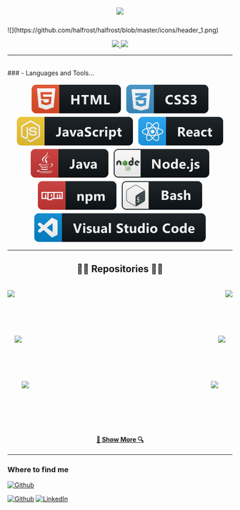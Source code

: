 
<h1 align="center">
  <a href="https://git.io/typing-svg">
    <img src="https://readme-typing-svg.herokuapp.com/?lines=Hello,+There!+👋;This+is+Rohan+Kalaskar;Nice+to+meet+you!&center=true&size=40">
  </a>
</h1>
![](https://github.com/halfrost/halfrost/blob/master/icons/header_1.png)
<br>
<p align=center>
  <a href="https://github.com/rohan1112">
    <img src="https://badges.pufler.dev/visits/rohan1112/rohan1112?style=flat-square&color=black&logo=github">
  </a>
  <a href="https://github.com/rohan1112?tab=repositories">
    <img src="https://badges.pufler.dev/repos/rohan1112?style=flat-square&color=black&logo=github">
  </a>
</p>
<hr>
<br>
### - Languages and Tools...

<p align="center">
  <!-- For more icons please follow  https://github.com/MikeCodesDotNET/ColoredBadges -->
  <img src="https://raw.githubusercontent.com/8bithemant/8bithemant/master/svg/dev/languages/html.svg" alt="html" style="vertical-align:top; margin:4px">    
  <img src="https://github.com/MikeCodesDotNET/ColoredBadges/blob/master/svg/dev/languages/css3.svg" alt="CSS" style="vertical-align:top; margin:4px">
  <img src="https://raw.githubusercontent.com/8bithemant/8bithemant/master/svg/dev/languages/js.svg" alt="js" style="vertical-align:top; margin:4px">
  <img src="https://raw.githubusercontent.com/8bithemant/8bithemant/master/svg/dev/frameworks/react.svg" alt="react" style="vertical-align:top; margin:4px">
  <img src="https://github.com/MikeCodesDotNET/ColoredBadges/blob/master/svg/dev/languages/java.svg" alt="Java" style="vertical-align:top; margin:4px">
  <img src="https://github.com/MikeCodesDotNET/ColoredBadges/blob/master/svg/dev/frameworks/nodejs.svg" alt="Nodejs" style="vertical-align:top; margin:4px">
  <img src="https://raw.githubusercontent.com/8bithemant/8bithemant/master/svg/dev/services/npm.svg" alt="npm" style="vertical-align:top; margin:4px">
  <img src="https://raw.githubusercontent.com/8bithemant/8bithemant/master/svg/dev/tools/bash.svg" alt="bash" style="vertical-align:top; margin:4px">
  <img src="https://raw.githubusercontent.com/8bithemant/8bithemant/master/svg/dev/tools/visualstudio_code.svg" alt="vscode" style="vertical-align:top; margin:4px">
</p>
<hr>
<h2 align="center">👨‍💻 Repositories 👨‍💻</h2>
<br>
<div width="100%" align="center">
 <a align="left" href="https://github.com/rohan1112/Java-Assignments" title="Java-Assignments"><img align="left" height="115" src="https://github-readme-stats.vercel.app/api/pin/?username=rohan1112&repo=Java-Assignments&theme=react&border_color=61dafb&border_radius=10"></a><a align="right" href="https://github.com/rohan1112/The-Wild-Oasis" title="The-Wild-Oasis"><img align="right" height="115" src="https://github-readme-stats.vercel.app/api/pin/?username=rohan1112&repo=The-Wild-Oasis&theme=react&border_color=61dafb&border_radius=10"></a>
</div>
<br/><br/><br/><br/><br/><br/>
<div width="100%" align="center">
  <a align="left" href="https://github.com/rohan1112/Pizzazz" title="Pizzazz"><img align="left" height="115" src="https://github-readme-stats.vercel.app/api/pin/?username=rohan1112&repo=Pizzazz&theme=react&border_color=61dafb&border_radius=10"></a><a align="right" href="https://github.com/rohan1112/React-Projects" title="React-Projects"><img align="right" height="115" src="https://github-readme-stats.vercel.app/api/pin/?username=rohan1112&repo=React-Projects&theme=react&border_color=61dafb&border_radius=10"></a>
</div>
<br/><br/><br/><br/><br/><br/>
<div width="100%" align="center">
  <a align="left" href="https://github.com/rohan1112/Travel" title="Travel"><img align="left" height="115" src="https://github-readme-stats.vercel.app/api/pin/?username=rohan1112&repo=Travel&theme=react&border_color=61dafb&border_radius=10"></a><a align="right" href="https://github.com/rohan1112/book.github.io"><img align="right" height="115" src="https://github-readme-stats.vercel.app/api/pin/?username=rohan1112&repo=book.github.io&theme=react&border_color=61dafb&border_radius=10"></a>
</div>
<br/><br/><br/><br/><br/><br/>

<h4 align="center">
  <a href="https://github.com/rohan1112?tab=repositories" title="Show Repositories">🔎 Show More 🔍</a>
</h4>
<hr>
<h3>Where to find me</h3>
<p><a href="rohankalaskar1112@gmail.com" target="_blank"><img alt="Github" src="https://img.shields.io/badge/GitHub-%2312100E.svg?&style=for-the-badge&logo=gmail&logoColor=white" /></a> 
<p><a href="https://github.com/rohan1112" target="_blank"><img alt="Github" src="https://img.shields.io/badge/GitHub-%2312100E.svg?&style=for-the-badge&logo=Github&logoColor=white" /></a> 
<!--   <a href="https://twitter.com/Guibz16" target="_blank"><img alt="Twitter" src="https://img.shields.io/badge/twitter-%231DA1F2.svg?&style=for-the-badge&logo=twitter&logoColor=white" /></a> -->
  <a href="www.linkedin.com/in/rohan-kalaskar-89a295230" target="_blank"><img alt="LinkedIn" src="https://img.shields.io/badge/linkedin-%230077B5.svg?&style=for-the-badge&logo=linkedin&logoColor=white" /></a> 



<!--
**rohan1112/rohan1112** is a ✨ _special_ ✨ repository because its `README.md` (this file) appears on your GitHub profile.

Here are some ideas to get you started:

- 🔭 I’m currently working on ... 
- 🌱 I’m currently learning ...Java EE
- 👯 I’m looking to collaborate on ...
- 🤔 I’m looking for help with ...
- 💬 Ask me about ...
- 📫 How to reach me: ...
- 😄 Pronouns: ...
- ⚡ Fun fact: ...
-->
